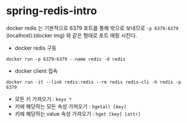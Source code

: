 # spring-redis-intro

docker redis 는 기본적으로 6379 포트를 통해 밖으로 보내므로 `-p 6379:6379` (localhost):(docker img) 와 같은 형태로 포트 매핑 시킨다.
 
- docker redis 구동

 `docker run -p 6379:6379 --name redis -d redis`
 
- docker client 접속

`docker run -it --link redis:redis --rm redis redis-cli -h redis -p 6379`
 

- 모든 키 가져오기 : `keys *`
- 키에 해당하는 모든 속성 가져오기 : `hgetall [key]`
- 키에 해당하는 value 속성 가져오기 : `hget [key] [attr]`



 